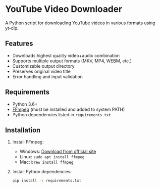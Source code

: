 # YouTube Video Downloader

A Python script for downloading YouTube videos in various formats using yt-dlp.

## Features
- Downloads highest quality video+audio combination
- Supports multiple output formats (MKV, MP4, WEBM, etc.)
- Customizable output directory
- Preserves original video title
- Error handling and input validation

## Requirements
- Python 3.6+
- [FFmpeg](https://ffmpeg.org/) (must be installed and added to system PATH)
- Python dependencies listed in `requirements.txt`

## Installation
1. Install FFmpeg:
   - Windows: [Download from official site](https://ffmpeg.org/download.html)
   - Linux: `sudo apt install ffmpeg`
   - Mac: `brew install ffmpeg`

2. Install Python dependencies:
   ```bash
   pip install -r requirements.txt